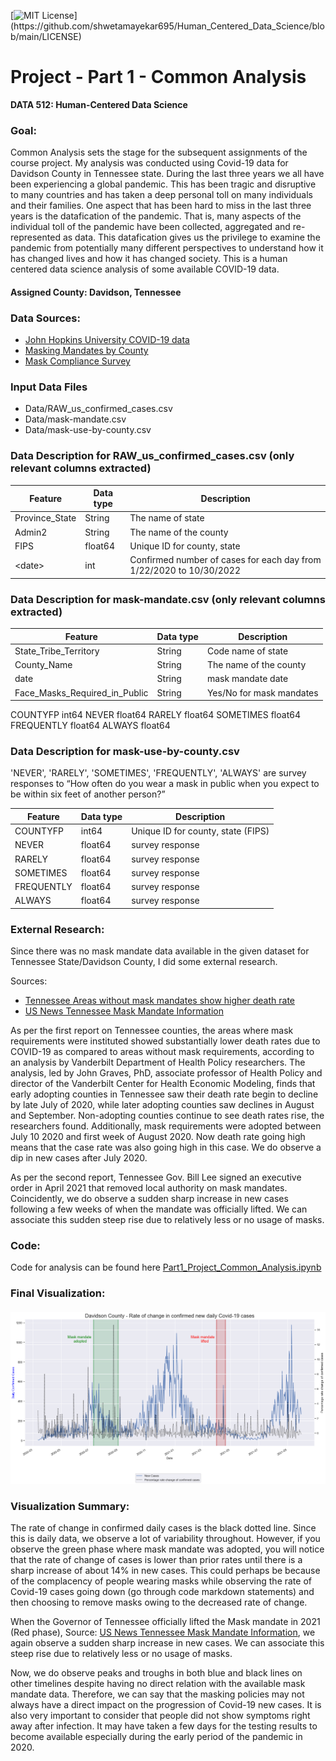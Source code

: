 [![MIT License](https://img.shields.io/apm/l/atomic-design-ui.svg?)](https://github.com/shwetamayekar695/Human_Centered_Data_Science/blob/main/LICENSE)

# Project - Part 1 - Common Analysis

**DATA 512: Human-Centered Data Science**


### Goal:
Common Analysis sets the stage for the subsequent assignments of the course project. My analysis was conducted using Covid-19 data for Davidson County in Tennessee state.
During the last three years we all have been experiencing a global pandemic. This has been tragic and disruptive to many countries and has taken a deep personal toll on many individuals and their families. 
One aspect that has been hard to miss in the last three years is the datafication of the pandemic. That is, many aspects of the individual toll of the pandemic have been collected, aggregated and re-represented as data. This datafication gives us the privilege to examine the pandemic from potentially many different perspectives to understand how it has changed lives and how it has changed society.
This is a human centered data science analysis of some available COVID-19 data.


#### Assigned County: Davidson, Tennessee

### Data Sources:
- [John Hopkins University COVID-19 data](https://www.kaggle.com/datasets/antgoldbloom/covid19-data-from-john-hopkins-university)
- [Masking Mandates by County](https://data.cdc.gov/Policy-Surveillance/U-S-State-and-Territorial-Public-Mask-Mandates-Fro/62d6-pm5i)
- [Mask Compliance Survey](https://github.com/nytimes/covid-19-data/tree/master/mask-use)

### Input Data Files
- Data/RAW_us_confirmed_cases.csv
- Data/mask-mandate.csv
- Data/mask-use-by-county.csv

### Data Description for RAW_us_confirmed_cases.csv (only relevant columns extracted)

| Feature        | Data type | Description                                                         |
|----------------|-----------|---------------------------------------------------------------------|
| Province_State | String    | The name of state                                                   |
| Admin2         | String    | The name of the county                                              |
| FIPS           | float64   | Unique ID for county, state                                         |
| \<date>        | int       | Confirmed number of cases for each day from 1/22/2020 to 10/30/2022 |

### Data Description for mask-mandate.csv (only relevant columns extracted)

| Feature                        | Data type | Description                                          |
|--------------------------------|-----------|------------------------------------------------------|
| State_Tribe_Territory          | String    | Code name of state                                   |
| County_Name                    | String    | The name of the county                               |
| date                           | String    | mask mandate date                                    |
| Face_Masks_Required_in_Public  | String    | Yes/No for mask mandates                             |

COUNTYFP        int64
NEVER         float64
RARELY        float64
SOMETIMES     float64
FREQUENTLY    float64
ALWAYS        float64

### Data Description for mask-use-by-county.csv
'NEVER', 'RARELY', 'SOMETIMES', 'FREQUENTLY', 'ALWAYS' are survey responses to “How often do you wear a mask in public when you expect to be within six feet of another person?”

| Feature       | Data type | Description                                                         |
|---------------|-----------|---------------------------------------------------------------------|
| COUNTYFP      | int64     | Unique ID for county, state (FIPS)                                  |
| NEVER         | float64   | survey response                                                     |
| RARELY        | float64   | survey response                                                     |
| SOMETIMES     | float64   | survey response                                                     |
| FREQUENTLY    | float64   | survey response                                                     |
| ALWAYS        | float64   | survey response                                                     |


### External Research:
Since there was no mask mandate data available in the given dataset for Tennessee State/Davidson County, I did some external research.

Sources:
- [Tennessee Areas without mask mandates show higher death rate](https://www.vumc.org/health-policy/news-events/tennessee-areas-without-mask-requirements-have-higher-death-toll-capita)
- [US News Tennessee Mask Mandate Information](https://www.usnews.com/news/best-states/articles/these-are-the-states-with-mask-mandates#tenn)

As per the first report on Tennessee counties, the areas where mask requirements were instituted showed substantially lower death rates due to COVID-19 as compared to areas without mask requirements, according to an analysis by Vanderbilt Department of Health Policy researchers. The analysis, led by John Graves, PhD, associate professor of Health Policy and director of the Vanderbilt Center for Health Economic Modeling, finds that early adopting counties in Tennessee saw their death rate begin to decline by late July of 2020, while later adopting counties saw declines in August and September. Non-adopting counties continue to see death rates rise, the researchers found. Additionally, mask requirements were adopted between July 10 2020 and first week of August 2020. Now death rate going high means that the case rate was also going high in this case. We do observe a dip in new cases after July 2020.

As per the second report, Tennessee Gov. Bill Lee signed an executive order in April 2021 that removed local authority on mask mandates. Coincidently, we do observe a sudden sharp increase in new cases following a few weeks of when the mandate was officially lifted. We can associate this sudden steep rise due to relatively less or no usage of masks.


### Code:
Code for analysis can be found here [Part1_Project_Common_Analysis.ipynb](https://github.com/shwetamayekar695/Human_Centered_Data_Science/blob/main/project/part1-common-analysis/Part1_Project_Common_Analysis.ipynb)


### Final Visualization:
#### ![Visualization_of_Part1_Common_Analysis-DATA512](https://github.com/shwetamayekar695/Human_Centered_Data_Science/blob/main/project/part1-common-analysis/Visualization_of_Part1_Common_Analysis-DATA512.png)

### Visualization Summary:
The rate of change in confirmed daily cases is the black dotted line. Since this is daily data, we observe a lot of variability throughout. However, if you observe the green phase where mask mandate was adopted, you will notice that the rate of change of cases is lower than prior rates until there is a sharp increase of about 14% in new cases. This could perhaps be because of the complacency of people wearing masks while observing the rate of Covid-19 cases going down (go through code markdown statements) and then choosing to remove masks owing to the decreased rate of change.

When the Governor of Tennessee officially lifted the Mask mandate in 2021 (Red phase), Source: [US News Tennessee Mask Mandate Information](https://www.usnews.com/news/best-states/articles/these-are-the-states-with-mask-mandates#tenn), we again observe a sudden sharp increase in new cases. We can associate this steep rise due to relatively less or no usage of masks.

Now, we do observe peaks and troughs in both blue and black lines on other timelines despite having no direct relation with the available mask mandate data. Therefore, we can say that the masking policies may not always have a direct impact on the progression of Covid-19 new cases. It is also very important to consider that people did not show symptoms right away after infection. It may have taken a few days for the testing results to become available especially during the early period of the pandemic in 2020.
